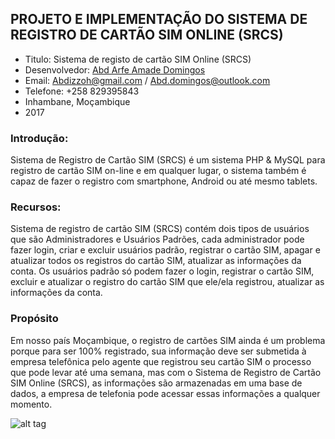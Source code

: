 ## PROJETO E IMPLEMENTAÇÃO DO SISTEMA DE REGISTRO DE CARTÃO SIM ONLINE (SRCS)

- Titulo: Sistema de registo de cartão SIM Online (SRCS)
- Desenvolvedor: [Abd Arfe Amade Domingos](https://facebook.com/abd.domingos)
- Email: [Abdizzoh@gmail.com](mailto:abdizzoh@gmail.com) / [Abd.domingos@outlook.com](mailto:abd.domingos@outlook.com)
- Telefone: +258 829395843
- Inhambane, Moçambique
- 2017

### Introdução:

Sistema de Registro de Cartão SIM (SRCS) é um sistema PHP & MySQL para registro de cartão SIM on-line e em qualquer lugar, o sistema também é capaz de fazer o registro com smartphone, Android ou até mesmo tablets.

### Recursos:
Sistema de registro de cartão SIM (SRCS) contém dois tipos de usuários que são Administradores e Usuários Padrões, cada administrador pode fazer login, criar e excluir usuários padrão, registrar o cartão SIM, apagar e atualizar todos os registros do cartão SIM, atualizar as informações da conta. Os usuários padrão só podem fazer o login, registrar o cartão SIM, excluir e atualizar o registro do cartão SIM que ele/ela registrou, atualizar as informações da conta.

### Propósito
Em nosso país Moçambique, o registro de cartões SIM ainda é um problema porque para ser 100% registrado, sua informação deve ser submetida à empresa telefônica pelo agente que registrou seu cartão SIM o processo que pode levar até uma semana, mas com o Sistema de Registro de Cartão SIM Online (SRCS), as informações são armazenadas em uma base de dados, a empresa de telefonia pode acessar essas informações a qualquer momento.

![alt tag](http://rc-service.org/upload/movitel.png)
